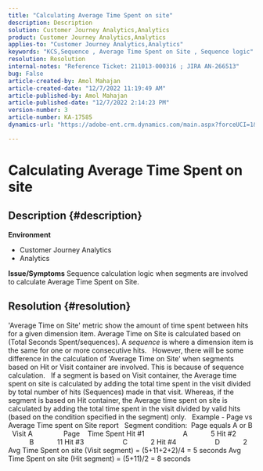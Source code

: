 ```yaml
---
title: "Calculating Average Time Spent on site"
description: Description
solution: Customer Journey Analytics,Analytics
product: Customer Journey Analytics,Analytics
applies-to: "Customer Journey Analytics,Analytics"
keywords: "KCS,Sequence , Average Time Spent on Site , Sequence logic"
resolution: Resolution
internal-notes: "Reference Ticket: 211013-000316 ; JIRA AN-266513"
bug: False
article-created-by: Amol Mahajan
article-created-date: "12/7/2022 11:19:49 AM"
article-published-by: Amol Mahajan
article-published-date: "12/7/2022 2:14:23 PM"
version-number: 3
article-number: KA-17585
dynamics-url: "https://adobe-ent.crm.dynamics.com/main.aspx?forceUCI=1&pagetype=entityrecord&etn=knowledgearticle&id=756b300e-2176-ed11-81aa-6045bd006a22"

---
```

# Calculating Average Time Spent on site

## Description {#description}

<b>Environment</b>
- Customer Journey Analytics
- Analytics



<b>Issue/Symptoms</b>
Sequence calculation logic when segments are involved to calculate Average Time Spent on Site.


## Resolution {#resolution}


'Average Time on Site' metric show the amount of time spent between hits for a given dimension item. Average Time on Site is calculated based on (Total Seconds Spent/sequences). A *sequence* is where a dimension item is the same for one or more consecutive hits.
 
However, there will be some difference in the calculation of 'Average Time on Site' when segments based on Hit or Visit container are involved. This is because of sequence calculation.
 
If a segment is based on Visit container, the Average time spent on site is calculated by adding the total time spent in the visit divided by total number of hits (Sequences) made in that visit.
Whereas, if the segment is based on Hit container, the Average time spent on site is calculated by adding the total time spent in the visit divided by valid hits (based on the condition specified in the segment) only.
 
Example - Page vs Average Time spent on Site report
 
Segment condition:  Page equals A or B
 
Visit A                Page    Time Spent
Hit #1                    A            5
Hit #2                    B            11
Hit #3                    C            2
Hit #4                    D            2
 
Avg Time Spent on site (Visit segment) = (5+11+2+2)/4 = 5 seconds
Avg Time Spent on site (Hit segment) = (5+11)/2 = 8 seconds
